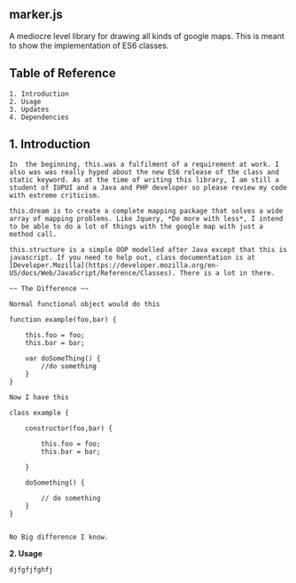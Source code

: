 ## marker.js

A mediocre level library for drawing all kinds of google maps. This is meant to show the implementation of ES6 classes. 

##	Table of Reference

	1. Introduction
	2. Usage
	3. Updates
	4. Dependencies


## **1. Introduction**
	
	In  the beginning, this.was a fulfilment of a requirement at work. I also was was really hyped about the new ES6 release of the class and static keyword. As at the time of writing this library, I am still a student of IUPUI and a Java and PHP developer so please review my code with extreme criticism.

	this.dream is to create a complete mapping package that solves a wide array of mapping problems. Like Jquery, *Do more with less*, I intend to be able to do a lot of things with the google map with just a method call.

	this.structure is a simple OOP modelled after Java except that this is javascript. If you need to help out, class documentation is at [Developer.Mozilla](https://developer.mozilla.org/en-US/docs/Web/JavaScript/Reference/Classes). There is a lot in there. 

	~~ The Difference ~~

	Normal functional object would do this

	function example(foo,bar) {

		this.foo = foo;
		this.bar = bar;

		var doSomeThing() {
			//do something
		}
	}

	Now I have this

	class example {

		constructor(foo,bar) {

			this.foo = foo;
			this.bar = bar;

		}

		doSomething() {

			// do something
		}
	}


	No Big difference I know.


**2. Usage**

	djfgfjfghfj